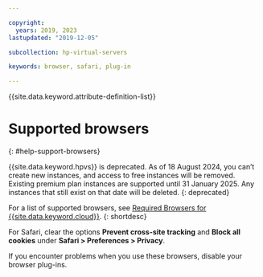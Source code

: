 ```yaml
---

copyright:
  years: 2019, 2023
lastupdated: "2019-12-05"

subcollection: hp-virtual-servers

keywords: browser, safari, plug-in

---
```


{{site.data.keyword.attribute-definition-list}}

# Supported browsers
{: #help-support-browsers}

{{site.data.keyword.hpvs}} is deprecated. As of 18 August 2024, you can’t create new instances, and access to free instances will be removed. Existing premium plan instances are supported until 31 January 2025. Any instances that still exist on that date will be deleted.
{: deprecated}

For a list of supported browsers, see [Required Browsers for {{site.data.keyword.cloud}}](/docs/overview?topic=overview-prereqs-platform#browsers-platform).
{: shortdesc}

For Safari, clear the options **Prevent cross-site tracking** and **Block all cookies** under **Safari > Preferences > Privacy**.

If you encounter problems when you use these browsers, disable your browser plug-ins.
 

